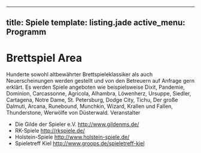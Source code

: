 ---
title: Spiele
template: listing.jade
active_menu: Programm
----
# Brettspiel Area
Hunderte sowohl altbewährter Brettspieleklassiker als auch Neuerscheinungen werden gestellt und von den Betreuern auf Anfrage gern erklärt. Es werden Spiele angeboten wie beispielsweise Dixit, Pandemie, Dominion, Carcassonne, Agricola, Alhambra, Löwenherz, Ursuppe, Siedler, Cartagena, Notre Dame, St. Petersburg, Dodge City, Tichu, Der große Dalmuti, Arcana, Runebound, Munchkin, Wizard, Krallen und Fallen, Thunderstone, Werwölfe von Düsterwald.
Veranstalter

* Die Gilde der Spieler e.V. http://www.gildenms.de/
* RK-Spiele http://rkspiele.de/
* Holstein-Spiele http://www.holstein-spiele.de/
* Spieletreff Kiel http://www.groops.de/spieletreff-kiel

